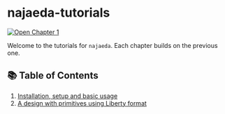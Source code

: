 # najaeda-tutorials

[![Open Chapter 1](https://colab.research.google.com/assets/colab-badge.svg)](
https://colab.research.google.com/github/najaeda/najaeda-tutorials/blob/main/notebooks/01_getting_started.ipynb)

Welcome to the tutorials for `najaeda`. Each chapter builds on the previous one.

## 📚 Table of Contents

1. [Installation, setup and basic usage](https://colab.research.google.com/github/najaeda/najaeda-tutorials/blob/main/notebooks/01_getting_started.ipynb)
2. [A design with primitives using Liberty format](https://colab.research.google.com/github/najaeda/najaeda-tutorials/blob/main/notebooks/02_liberty_primitives_design.ipynb)
<!--
3. [Editing a netlist with najaeda](https://colab.research.google.com/github/najaeda/najaeda-tutorials/blob/main/notebooks/03_editing_a_netlist.ipynb)
-->
